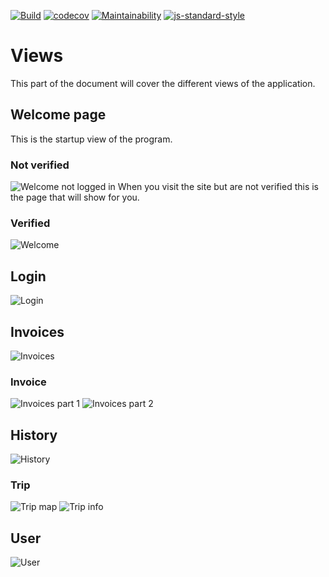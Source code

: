 [![Build](https://github.com/jeso20BTH/pattern-user-webbclient/actions/workflows/testing.yml/badge.svg)](https://github.com/jeso20BTH/pattern-user-webbclient/actions/workflows/testing.yml)
[![codecov](https://codecov.io/gh/jeso20BTH/pattern-user-webbclient/branch/main/graph/badge.svg?token=YOSC1TFXCB)](https://codecov.io/gh/jeso20BTH/pattern-user-webbclient)
[![Maintainability](https://api.codeclimate.com/v1/badges/cd81d3d9b25f924230d0/maintainability)](https://codeclimate.com/github/jeso20BTH/pattern-user-webbclient/maintainability)
[![js-standard-style](https://img.shields.io/badge/code%20style-standard-brightgreen.svg)](http://standardjs.com)

# Views
This part of the document will cover the different views of the application.

## Welcome page
This is the startup view of the program.

### Not verified
![Welcome not logged in](https://raw.githubusercontent.com/jeso20BTH/pattern-user-webbclient/main/git_images/welcome_not_logged_in.png?raw=true)
When you visit the site but are not verified this is the page that will show for you.

### Verified
![Welcome](https://raw.githubusercontent.com/jeso20BTH/pattern-user-webbclient/main/git_images/welcome.png?raw=true)

## Login
![Login](https://raw.githubusercontent.com/jeso20BTH/pattern-user-webbclient/main/git_images/login.png?raw=true)

## Invoices
![Invoices](https://raw.githubusercontent.com/jeso20BTH/pattern-user-webbclient/main/git_images/invoices.png?raw=true)

### Invoice
![Invoices part 1](https://raw.githubusercontent.com/jeso20BTH/pattern-user-webbclient/main/git_images/invoice_part1.png?raw=true)
![Invoices part 2](https://raw.githubusercontent.com/jeso20BTH/pattern-user-webbclient/main/git_images/invoice_part2.png?raw=true)

## History
![History](https://raw.githubusercontent.com/jeso20BTH/pattern-user-webbclient/main/git_images/history.png?raw=true)

### Trip
![Trip map](https://raw.githubusercontent.com/jeso20BTH/pattern-user-webbclient/main/git_images/trip_map.png?raw=true)
![Trip info](https://raw.githubusercontent.com/jeso20BTH/pattern-user-webbclient/main/git_images/trip_info.png?raw=true)

## User
![User](https://raw.githubusercontent.com/jeso20BTH/pattern-user-webbclient/main/git_images/user.png?raw=true)
